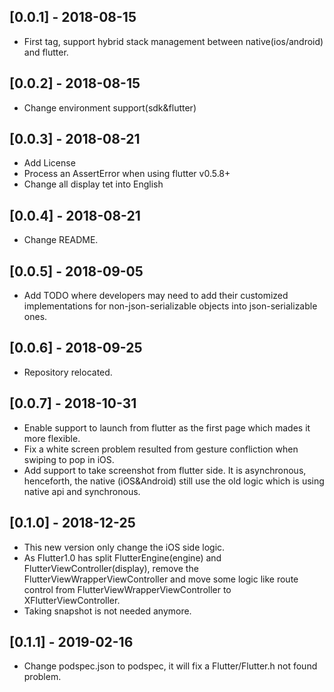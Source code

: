 ## [0.0.1] - 2018-08-15

* First tag, support hybrid stack management between native(ios/android) and flutter.

## [0.0.2] - 2018-08-15

* Change environment support(sdk&flutter)

## [0.0.3] - 2018-08-21

* Add License
* Process an AssertError when using flutter v0.5.8+
* Change all display tet into English

## [0.0.4] - 2018-08-21
* Change README.

## [0.0.5] - 2018-09-05
* Add TODO where developers may need to add their customized implementations for non-json-serializable objects into json-serializable ones.

## [0.0.6] - 2018-09-25
* Repository relocated.

## [0.0.7] - 2018-10-31
* Enable support to launch from flutter as the first page which mades it more flexible.
* Fix a white screen problem resulted from gesture confliction when swiping to pop in iOS.
* Add support to take screenshot from flutter side. It is asynchronous, henceforth, the native (iOS&Android) still use the old logic which is using native api and synchronous.

## [0.1.0] - 2018-12-25
* This new version only change the iOS side logic.
* As Flutter1.0 has split FlutterEngine(engine) and FlutterViewController(display), remove the FlutterViewWrapperViewController and move some logic like route control from FlutterViewWrapperViewController to XFlutterViewController.
* Taking snapshot is not needed anymore. 

## [0.1.1] - 2019-02-16
* Change podspec.json to podspec, it will fix a Flutter/Flutter.h not found problem.